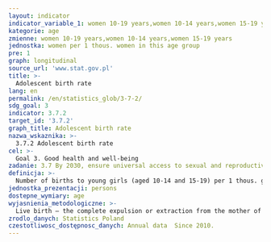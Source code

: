 ```yaml
---
layout: indicator
indicator_variable_1: women 10-19 years,women 10-14 years,women 15-19 years
kategorie: age
zmienne: women 10-19 years,women 10-14 years,women 15-19 years
jednostka: women per 1 thous. women in this age group
pre: 1
graph: longitudinal
source_url: 'www.stat.gov.pl'
title: >-
  Adolescent birth rate
lang: en
permalink: /en/statistics_glob/3-7-2/
sdg_goal: 3
indicator: 3.7.2
target_id: '3.7.2'
graph_title: Adolescent birth rate
nazwa_wskaznika: >-
  3.7.2 Adolescent birth rate
cel: >-
  Goal 3. Good health and well-being
zadanie: 3.7 By 2030, ensure universal access to sexual and reproductive health-care services, including for family planning, information and education, and the integration of reproductive health into national strategies and programmes
definicja: >-
  Number of births to young girls (aged 10-14 and 15-19) per 1 thous. girls in a respective age group.
jednostka_prezentacji: persons
dostepne_wymiary: age
wyjasnienia_metodologiczne: >-
  Live birth – the complete expulsion or extraction from the mother of an infant, irrespective of the duration of the pregnancy, which, after such separation, breathes or shows any other evidence of life, such as beating of the heart, pulsation of the umbilical cord, or definite movement of the voluntary muscles, whether or not the umbilical cord has been cut or the placenta has been separated  each such a product is considered as live born.The source of data on births is a basic document (secondarily utilized by national statistics) of the Ministry of Health "Written notification of the child's birth" (Regulation of the Minister of Health on the written notification of the child's birth. Journal of Laws of 2015, item. 171).
zrodlo_danych: Statistics Poland
czestotliwosc_dostępnosc_danych: Annual data  Since 2010.
---
```

